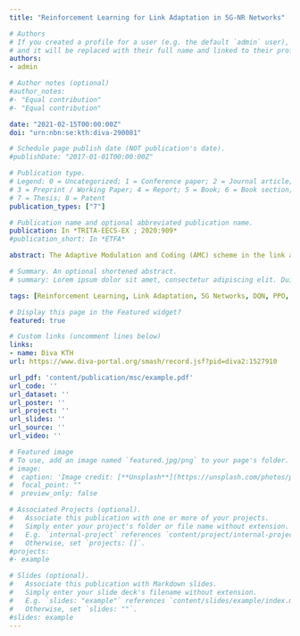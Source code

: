 ```yaml
---
title: "Reinforcement Learning for Link Adaptation in 5G-NR Networks"

# Authors
# If you created a profile for a user (e.g. the default `admin` user), write the username (folder name) here 
# and it will be replaced with their full name and linked to their profile.
authors:
- admin

# Author notes (optional)
#author_notes:
#- "Equal contribution"
#- "Equal contribution"

date: "2021-02-15T00:00:00Z"
doi: "urn:nbn:se:kth:diva-290081"

# Schedule page publish date (NOT publication's date).
#publishDate: "2017-01-01T00:00:00Z"

# Publication type.
# Legend: 0 = Uncategorized; 1 = Conference paper; 2 = Journal article;
# 3 = Preprint / Working Paper; 4 = Report; 5 = Book; 6 = Book section;
# 7 = Thesis; 8 = Patent
publication_types: ["7"]

# Publication name and optional abbreviated publication name.
publication: In *TRITA-EECS-EX ; 2020:909*
#publication_short: In *ETFA*

abstract: The Adaptive Modulation and Coding (AMC) scheme in the link adaptation is a core feature in the current cellular networks. In particular, based on Channel Quality Indicator (CQI) measurements that are computed from the Signal-to-Interference-plus-Noise Ratio (SINR) level of User Equipment (UE), the base station (e.g., Next Generation NodeB (gNB)) selects a Modulation and Coding Scheme (MCS) to be used for the next downlink transmission. However, communication channels are inherently variant due to changes in traffic load, user mobility, and transmission delays and thus the estimation of the SINR levels at the transmitter side usually deviates from the actual value. The Outer-Loop Link Adaptation (OLLA) technique was proposed to improve the channel quality estimation by adjusting the value of SINR by an offset dependent on whether previous transmissions were decoded successfully or not captured by Hybrid Automatic Repeat Request (HARQ) feedback. Although this technique indeed improves the user throughput, it typically takes several Transmission Time Intervals (TTIs) to converge to a certain SINR value that fulfills a predefined target Block Error Rate (BLER). As a result, the slow convergence speed of the OLLA mechanism causes inaccurate MCS selection specially for users with bursty traffic, while it needs to be a priori tuned with a fixed BLER target. These factors lead to degraded network performance, in terms of throughput and spectral efficiency. To cope with these challenges, in this project we propose a reinforcement learning (RL) framework where an agent takes observations from the environment (e.g., from UEs and the network) and learns proper policies that adjust the estimated SINR, such that a reward function (i.e., the UE normalized throughput) is maximized. This framework was designed and developed in a radio network system-level simulator, while for the agents using RL (hereafter called RL agents), Deep Q-Network (DQN) and Proximal Policy Optimization (PPO) models were trained accordingly. Both models showed significant increment of about 1.6% - 2.5% and 10% - 17% on the average throughput for mid-cell and cell-edge users respectively, over the current state-of-the-art OLLA mechanism. Finally, setting a priori a fixed BLER target is not needed, and hence the RL-based link adaptation performs well in diverse radio conditions. 

# Summary. An optional shortened abstract.
# summary: Lorem ipsum dolor sit amet, consectetur adipiscing elit. Duis posuere tellus ac convallis placerat. Proin tincidunt magna sed ex sollicitudincondimentum.

tags: [Reinforcement Learning, Link Adaptation, 5G Networks, DQN, PPO, Optimization]

# Display this page in the Featured widget?
featured: true

# Custom links (uncomment lines below)
links:
- name: Diva KTH
url: https://www.diva-portal.org/smash/record.jsf?pid=diva2:1527910

url_pdf: 'content/publication/msc/example.pdf'
url_code: ''
url_dataset: ''
url_poster: ''
url_project: ''
url_slides: ''
url_source: ''
url_video: ''

# Featured image
# To use, add an image named `featured.jpg/png` to your page's folder. 
# image:
#  caption: 'Image credit: [**Unsplash**](https://unsplash.com/photos/pLCdAaMFLTE)'
#  focal_point: ""
#  preview_only: false

# Associated Projects (optional).
#   Associate this publication with one or more of your projects.
#   Simply enter your project's folder or file name without extension.
#   E.g. `internal-project` references `content/project/internal-project/index.md`.
#   Otherwise, set `projects: []`.
#projects:
#- example

# Slides (optional).
#   Associate this publication with Markdown slides.
#   Simply enter your slide deck's filename without extension.
#   E.g. `slides: "example"` references `content/slides/example/index.md`.
#   Otherwise, set `slides: ""`.
#slides: example
---
```

